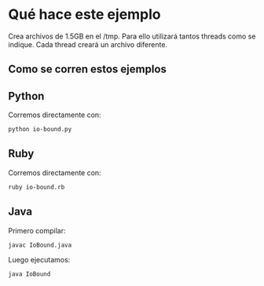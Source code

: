 # Qué hace este ejemplo

Crea archivos de 1.5GB en el /tmp. Para ello utilizará tantos threads como se
indique. Cada thread creará un archivo diferente.

## Como se corren estos ejemplos

## Python

Corremos directamente con:

```bash
python io-bound.py
```

## Ruby

Corremos directamente con:

```bash
ruby io-bound.rb
```

## Java

Primero compilar:

```bash
javac IoBound.java
```

Luego ejecutamos:

```bash
java IoBound
```

